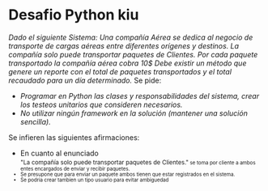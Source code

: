 # Desafio Python kiu

_Dado el siguiente Sistema:
Una compañía Aérea se dedica al negocio de transporte de cargas aéreas entre diferentes orígenes y destinos.
La compañía solo puede transportar paquetes de Clientes.
Por cada paquete transportado la compañía aérea cobra 10$
Debe existir un método que genere un reporte con el total de paquetes transportados y el total recaudado para un día determinado._
Se pide:
+ _Programar en Python las clases y responsabilidades del sistema, crear los testeos unitarios que consideren necesarios._
+ _No utilizar ningún framework en la solución (mantener una solución sencilla)._


Se infieren las siguientes afirmaciones:
- En cuanto al enunciado <br/> <small>"La compañía solo puede transportar paquetes de Clientes."<small/> se toma por cliente a ambos entes encargados de enviar y recibir paquetes.
- Se presupone que para enviar un paquete ambos tienen que estar registrados en el sistema.
- Se podria crear tambien un tipo usuario para evitar ambiguedad 